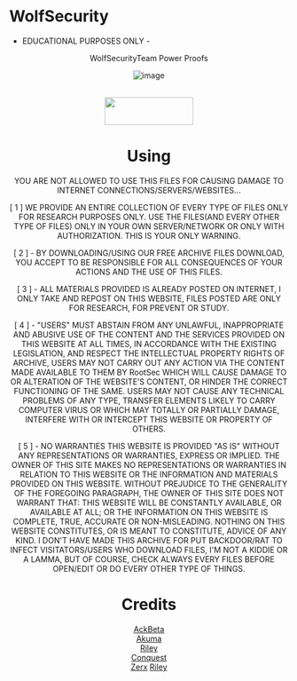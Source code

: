 # WolfSecurity

- EDUCATIONAL PURPOSES ONLY - 

<center> WolfSecurityTeam Power Proofs

![image](https://user-images.githubusercontent.com/112363866/187115080-b68a4538-90ac-446a-8205-b986d0987ef9.png)
<br>
<br>
<p align="center">  <a href="https://discord.gg/wolfsec"><img width="160" height="50" src="https://media.discordapp.net/attachments/1013355527725649951/1013652039827468358/discord.jpg"></a></p>


# Using 

YOU ARE NOT ALLOWED TO USE THIS FILES FOR CAUSING DAMAGE TO INTERNET CONNECTIONS/SERVERS/WEBSITES...

[ 1 ] WE PROVIDE AN ENTIRE COLLECTION OF EVERY TYPE OF FILES ONLY FOR RESEARCH PURPOSES ONLY. USE THE FILES(AND EVERY OTHER TYPE OF FILES) ONLY IN YOUR OWN SERVER/NETWORK OR ONLY WITH AUTHORIZATION. THIS IS YOUR ONLY WARNING.

[ 2 ] - BY DOWNLOADING/USING OUR FREE ARCHIVE FILES DOWNLOAD, YOU ACCEPT TO BE RESPONSIBLE FOR ALL CONSEQUENCES OF YOUR ACTIONS AND THE USE OF THIS FILES.

[ 3 ] - ALL MATERIALS PROVIDED IS ALREADY POSTED ON INTERNET, I ONLY TAKE AND REPOST ON THIS WEBSITE, FILES POSTED ARE ONLY FOR RESEARCH, FOR PREVENT OR STUDY.

[ 4 ] - "USERS" MUST ABSTAIN FROM ANY UNLAWFUL, INAPPROPRIATE AND ABUSIVE USE OF THE CONTENT AND THE SERVICES PROVIDED ON THIS WEBSITE AT ALL TIMES, IN ACCORDANCE WITH THE EXISTING LEGISLATION, AND RESPECT THE INTELLECTUAL PROPERTY RIGHTS OF ARCHIVE, USERS MAY NOT CARRY OUT ANY ACTION VIA THE CONTENT MADE AVAILABLE TO THEM BY RootSec WHICH WILL CAUSE DAMAGE TO OR ALTERATION OF THE WEBSITE’S CONTENT, OR HINDER THE CORRECT FUNCTIONING OF THE SAME. USERS MAY NOT CAUSE ANY TECHNICAL PROBLEMS OF ANY TYPE, TRANSFER ELEMENTS LIKELY TO CARRY COMPUTER VIRUS OR WHICH MAY TOTALLY OR PARTIALLY DAMAGE, INTERFERE WITH OR INTERCEPT THIS WEBSITE OR PROPERTY OF OTHERS.

[ 5 ] - NO WARRANTIES THIS WEBSITE IS PROVIDED "AS IS" WITHOUT ANY REPRESENTATIONS OR WARRANTIES, EXPRESS OR IMPLIED. THE OWNER OF THIS SITE MAKES NO REPRESENTATIONS OR WARRANTIES IN RELATION TO THIS WEBSITE OR THE INFORMATION AND MATERIALS PROVIDED ON THIS WEBSITE. WITHOUT PREJUDICE TO THE GENERALITY OF THE FOREGOING PARAGRAPH, THE OWNER OF THIS SITE DOES NOT WARRANT THAT: THIS WEBSITE WILL BE CONSTANTLY AVAILABLE, OR AVAILABLE AT ALL; OR THE INFORMATION ON THIS WEBSITE IS COMPLETE, TRUE, ACCURATE OR NON-MISLEADING. NOTHING ON THIS WEBSITE CONSTITUTES, OR IS MEANT TO CONSTITUTE, ADVICE OF ANY KIND. I DON'T HAVE MADE THIS ARCHIVE FOR PUT BACKDOOR/RAT TO INFECT VISITATORS/USERS WHO DOWNLOAD FILES, I'M NOT A KIDDIE OR A LAMMA, BUT OF COURSE, CHECK ALWAYS EVERY FILES BEFORE OPEN/EDIT OR DO EVERY OTHER TYPE OF THINGS.

# Credits

<a href="https://www.instagram.com/ackbeta/">AckBeta</a>
<br />
<a href="https://www.instagram.com/aukma.iot/">Akuma</a>
<br />
<a href="https://www.instagram.com/fuck_qbot/">Riley</a>
<br />
<a href="https://www.instagram.com/kerasabi/">Conquest</a>
<br /> 
<a href="https://www.instagram.com/xerxessecurity/">Zerx</a>
<a href="https://www.instagram.com/fuck_qbot/">Riley</a>
